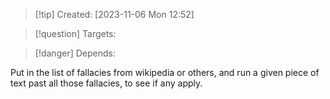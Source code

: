 
>[!tip] Created: [2023-11-06 Mon 12:52]

>[!question] Targets: 

>[!danger] Depends: 

Put in the list of fallacies from wikipedia or others, and run a given piece of text past all those fallacies, to see if any apply.